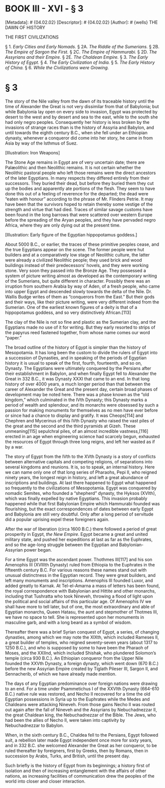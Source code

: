 # BOOK III - XVI - § 3
[Metadata]: # {04.02.02}
[Descriptor]: # {04.02.02}
[Author]: # {wells}
THE DAWN OF HISTORY

THE FIRST CIVILIZATIONS

§ 1. _Early Cities and Early Nomads._ § 2A. _The Riddle of the
Sumerians._ § 2B. _The Empire of Sargon the First._ § 2C. _The      Empire of
Hammurabi._ § 2D. _The Assyrians and their Empire._ § 2E.      _The Chaldean
Empire._ § 3. _The Early History of Egypt._ § 4. _The      Early Civilization
of India._ § 5. _The Early History of China._ §      6. _While the
Civilizations were Growing._

# § 3
The story of the Nile valley from the dawn of its traceable history until the
time of Alexander the Great is not very dissimilar from that of Babylonia; but
while Babylonia lay open on every side to invasion, Egypt was protected by
desert to the west and by desert and sea to the east, while to the south she
had only negro peoples. Consequently her history is less broken by the
invasions of strange races than is the history of Assyria and Babylon, and
until towards the eighth century B.C., when she fell under an Ethiopian
dynasty, whenever a conqueror did come into her story, he came in from Asia by
way of the Isthmus of Suez.

[Illustration: Iron Weapons]



The Stone Age remains in Egypt are of very uncertain date; there are
Palæolithic and then Neolithic remains. It is not certain whether the Neolithic
pastoral people who left those remains were the direct ancestors of the later
Egyptians. In many respects they differed entirely from their successors. They
buried their dead, but before they buried them they cut up the bodies and
apparently ate portions of the flesh. They seem to have done this out of a
feeling of reverence for the departed; the dead were “eaten with honour”
according to the phrase of Mr. Flinders Petrie. It may have been that the
survivors hoped to retain thereby some vestige of the strength and virtue that
had died. Traces of similar savage customs have been found in the long barrows
that were scattered over western Europe before the spreading of the Aryan
peoples, and they have pervaded negro Africa, where they are only dying out at
the present time.

[Illustration: Early figure of the Egyptian hippopotamus goddess.]

About 5000 B.C., or earlier, the traces of these primitive peoples cease, and
the true Egyptians appear on the scene. The former people were hut builders and
at a comparatively low stage of Neolithic culture, the latter were already a
civilized Neolithic people; they used brick and wood buildings instead of their
predecessors’ hovels, and they were working stone. Very soon they passed into
the Bronze Age. They possessed a system of picture writing almost as developed
as the contemporary writing of the Sumerians, but quite different in character.
Possibly there was an irruption from southern Arabia by way of Aden, of a fresh
people, who came into upper Egypt and descended slowly towards the delta of the
Nile. Dr. Wallis Budge writes of them as “conquerors from the East.” But their
gods and their ways, like their picture writing, were very different indeed
from the Sumerian. One of the earliest known figures of a deity is that of a
hippopotamus goddess, and so very distinctively African.[113]

The clay of the Nile is not so fine and plastic as the Sumerian clay, and the
Egyptians made no use of it for writing. But they early resorted to strips of
the papyrus reed fastened together, from whose name comes our word “paper.”

The broad outline of the history of Egypt is simpler than the history of
Mesopotamia. It has long been the custom to divide the rulers of Egypt into a
succession of Dynasties, and in speaking of the periods of Egyptian history it
is usual to speak of the first, fourth, fourteenth, and so on, Dynasty. The
Egyptians were ultimately conquered by the Persians after their establishment
in Babylon, and when finally Egypt fell to Alexander the Great in 332 B.C., it
was Dynasty XXXI that came to an end. In that long history of over 4000 years,
a much longer period than that between the career of Alexander the Great and
the present day, certain broad phases of development may be noted here. There
was a phase known as the “old kingdom,” which culminated in the IVth Dynasty;
this Dynasty marks a period of wealth and splendour, and its monarchs were
obsessed by such a passion for making monuments for themselves as no men have
ever before or since had a chance to display and gratify. It was Cheops[114]
and Chephren and Mycerinus of this IVth Dynasty who raised the vast piles of
the great and the second and the third pyramids at Gizeh. These unmeaning[115]
sepulchral piles, of an almost incredible vastness,[116] erected in an age when
engineering science had scarcely begun, exhausted the resources of Egypt
through three long reigns, and left her wasted as if by a war.

The story of Egypt from the IVth to the XVth Dynasty is a story of conflicts
between alternative capitals and competing religions, of separations into
several kingdoms and reunions. It is, so to speak, an internal history. Here we
can name only one of that long series of Pharaohs, Pepi II, who reigned ninety
years, the longest reign in history, and left a great abundance of inscriptions
and buildings. At last there happened to Egypt what happened so frequently to
the civilizations of Mesopotamia. Egypt was conquered by nomadic Semites, who
founded a “shepherd” dynasty, the Hyksos (XVIth), which was finally expelled by
native Egyptians. This invasion probably happened while that first Babylonian
Empire which Hammurabi founded was flourishing, but the exact correspondences
of dates between early Egypt and Babylonia are still very doubtful. Only after
a long period of servitude did a popular uprising expel these foreigners again.

After the war of liberation (circa 1600 B.C.) there followed a period of great
prosperity in Egypt, _the New Empire_. Egypt became a great and united military
state, and pushed her expeditions at last as far as the Euphrates, and so the
age-long struggle between the Egyptian and Babylonian-Assyrian power began.

For a time Egypt was the ascendant power. Thothmes III[117] and his son
Amenophis III (XVIIIth Dynasty) ruled from Ethiopia to the Euphrates in the
fifteenth century B.C. For various reasons these names stand out with unusual
distinctness in the Egyptian record. They were great builders, and left many
monuments and inscriptions. Amenophis III founded Luxor, and added greatly to
Karnak. At Tel-el-Amarna a mass of letters has been found, the royal
correspondence with Babylonian and Hittite and other monarchs, including that
Tushratta who took Nineveh, throwing a flood of light upon the political and
social affairs of this particular age. Of Amenophis IV we shall have more to
tell later, but of one, the most extraordinary and able of Egyptian monarchs,
Queen Hatasu, the aunt and stepmother of Thotmes III, we have no space to tell.
She is represented upon her monuments in masculine garb, and with a long beard
as a symbol of wisdom.

Thereafter there was a brief Syrian conquest of Egypt, a series, of changing
dynasties, among which we may note the XIXth, which included Rameses II, a
great builder of temples, who reigned seventy-seven years (about 1317 to 1250
B.C.), and who is supposed by some to have been the Pharaoh of Moses, and the
XXIInd, which included Shishak, who plundered Solomon’s temple (circa 930
B.C.). An Ethiopian conqueror from the Upper Nile founded the XXVth Dynasty, a
foreign dynasty, which went down (670 B.C.) before the new Assyrian Empire
created by Tiglath Pileser III, Sargon II, and Sennacherib, of which we have
already made mention.

The days of any Egyptian predominance over foreign nations were drawing to an
end. For a time under Psammetichus I of the XXVIth Dynasty (664-610 B.C.)
native rule was restored, and Necho II recovered for a time the old Egyptian
possessions in Syria up to the Euphrates while the Medes and Chaldeans were
attacking Nineveh. From those gains Necho II was routed out again after the
fall of Nineveh and the Assyrians by Nebuchadnezzar II, the great Chaldean
king, the Nebuchadnezzar of the Bible. The Jews, who had been the allies of
Necho II, were taken into captivity by Nebuchadnezzar to Babylon.

When, in the sixth century B.C., Chaldea fell to the Persians, Egypt followed
suit, a rebellion later made Egypt independent once more for sixty years, and
in 332 B.C. she welcomed Alexander the Great as her conqueror, to be ruled
thereafter by foreigners, first by Greeks, then by Romans, then in succession
by Arabs, Turks, and British, until the present day.

Such briefly is the history of Egypt from its beginnings; a history first of
isolation and then of increasing entanglement with the affairs of other
nations, as increasing facilities of communication drew the peoples of the
world into closer and closer interaction.

